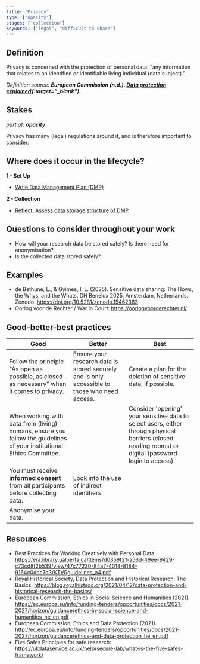 ```yaml
---
title: "Privacy"
type: ["opacity"]
stages: ["collection"]
keywords: ["legal", "difficult to share"]
---
```


## Definition
Privacy is concerned with the protection of personal data: “any information that relates to an identified or identifiable living individual (data subject).”
 
_Definition source: **European Commission (n.d.). [Data protection explained](https://commission.europa.eu/law/law-topic/data-protection/data-protection-explained_en){:target="_blank"}.**_

## Stakes
_part of: **opacity**_

Privacy has many (legal) regulations around it, and is therefore important to consider.  
  

## Where does it occur in the lifecycle?

**1 - Set Up**

- [Write Data Management Plan (DMP)](/lifecycle/setup/#write-a-data-management-plan-dmp)

**2 - Collection**

- [Reflect: Assess data storage structure of DMP](/lifecycle/collection/#reflect-assess-data-storage-structure-of-dmp)

## Questions to consider throughout your work
- How will your research data be stored safely? Is there need for anonymisation? 
- Is the collected data stored safely?

## Examples
- de Bethune, L., & Gyimes, I. L. (2025). Sensitive data sharing: The Hows, the Whys, and the Whats. DH Benelux 2025, Amsterdam, Netherlands. Zenodo. https://doi.org/10.5281/zenodo.15462383
- Oorlog voor de Rechter / War in Court: https://oorlogvoorderechter.nl/

## Good-better-best practices

| Good | Better | Best|
|---|---|---|
|Follow the principle "As open as possible, as closed as necessary" when it comes to privacy. | Ensure your research data is stored securely and is only accessible to those who need access.| Create a plan for the deletion of sensitive data, if possible.| 
|When working with data from (living) humans, ensure you follow the guidelines of your institutional Ethics Committee. | | Consider 'opening' your sensitive data to select users, either through physical barriers (closed reading rooms) or digital (password login to access).|
|You must receive **informed consent** from all participants before collecting data.| Look into the use of indirect identifiers. | |
|Anonymise your data. | | |

## Resources

- Best Practices for Working Creatively with Personal Data: https://era.library.ualberta.ca/items/d0359f21-a56d-49ee-9429-c73cd8f2b539/view/47c77230-84a7-4018-8184-9164c0ddc7d3/KTVRguidelines_a4.pdf
- Royal Historical Society, Data Protection and Historical Research: The Basics. https://blog.royalhistsoc.org/2021/04/12/data-protection-and-historical-research-the-basics/
- European Commission, Ethics in Social Science and Humanities (2021). https://ec.europa.eu/info/funding-tenders/opportunities/docs/2021-2027/horizon/guidance/ethics-in-social-science-and-humanities_he_en.pdf
- European Commission, Ethics and Data Protection (2021). http://ec.europa.eu/info/funding-tenders/opportunities/docs/2021-2027/horizon/guidance/ethics-and-data-protection_he_en.pdf
- Five Safes Principles for safe research: https://ukdataservice.ac.uk/help/secure-lab/what-is-the-five-safes-framework/
